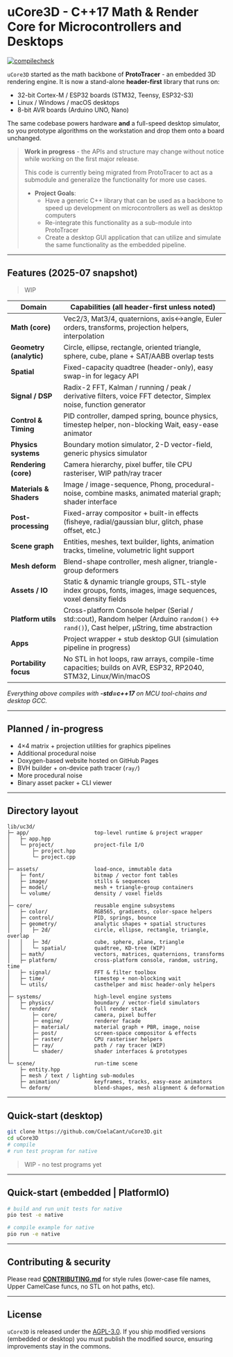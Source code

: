 # uCore3D - C++17 Math & Render Core for Microcontrollers **and** Desktops

[![compilecheck](https://github.com/coelacant1/uCore3D/actions/workflows/ci.yml/badge.svg)](https://github.com/coelacant1/uCore3D/actions/workflows/ci.yml)

`uCore3D` started as the math backbone of **ProtoTracer** - an embedded 3D rendering engine. It is now a stand-alone **header-first** library that runs on:
* 32-bit Cortex-M / ESP32 boards (STM32, Teensy, ESP32-S3)
* Linux / Windows / macOS desktops
* 8-bit AVR boards (Arduino UNO, Nano)

The same codebase powers hardware **and** a full-speed desktop simulator, so you prototype algorithms on the workstation and drop them onto a board unchanged.

> **Work in progress** - the APIs and structure may change without notice while working on the first major release.
>
> This code is currently being migrated from ProtoTracer to act as a submodule and generalize the functionality for more use cases.
> - **Project Goals**:
>     - Have a generic C++ library that can be used as a backbone to speed up development on microcontrollers as well as desktop computers
>     - Re-integrate this functionality as a sub-module into ProtoTracer
>     - Create a desktop GUI application that can utilize and simulate the same functionality as the embedded pipeline. 

---

## Features (2025-07 snapshot)

> WIP

| Domain                  | Capabilities (all header-first unless noted)                                                                                              |
| ----------------------- | ----------------------------------------------------------------------------------------------------------------------------------------- |
| **Math (core)**         | Vec2/3, Mat3/4, quaternions, axis↔angle, Euler orders, transforms, projection helpers, interpolation                                      |
| **Geometry (analytic)** | Circle, ellipse, rectangle, oriented triangle, sphere, cube, plane + SAT/AABB overlap tests                                               |
| **Spatial**             | Fixed-capacity quadtree (header-only), easy swap-in for legacy API                                                                        |
| **Signal / DSP**        | Radix-2 FFT, Kalman / running / peak / derivative filters, voice FFT detector, Simplex noise, function generator                          |
| **Control & Timing**    | PID controller, damped spring, bounce physics, timestep helper, non-blocking Wait, easy-ease animator                                     |
| **Physics systems**     | Boundary motion simulator, 2-D vector-field, generic physics simulator                                                                    |
| **Rendering (core)**    | Camera hierarchy, pixel buffer, tile CPU rasteriser, WIP path/ray tracer                                                                  |
| **Materials & Shaders** | Image / image-sequence, Phong, procedural-noise, combine masks, animated material graph; shader interface                                 |
| **Post-processing**     | Fixed-array compositor + built-in effects (fisheye, radial/gaussian blur, glitch, phase offset, etc.)                                     |
| **Scene graph**         | Entities, meshes, text builder, lights, animation tracks, timeline, volumetric light support                                              |
| **Mesh deform**         | Blend-shape controller, mesh aligner, triangle-group deformers                                                                            |
| **Assets / IO**         | Static & dynamic triangle groups, STL-style index groups, fonts, images, image sequences, voxel density fields                            |
| **Platform utils**      | Cross-platform Console helper (Serial / std::cout), Random helper (Arduino `random()` <-> `rand()`), Cast helper, µString, time abstraction |
| **Apps**                | Project wrapper + stub desktop GUI (simulation pipeline in progress)                                                                      |
| **Portability focus**   | No STL in hot loops, raw arrays, compile-time capacities; builds on AVR, ESP32, RP2040, STM32, Linux/Win/macOS                            |

*Everything above compiles with **-std=c++17** on MCU tool-chains and desktop GCC.*

---

## Planned / in-progress

* 4×4 matrix + projection utilities for graphics pipelines
* Additional procedural noise
* Doxygen-based website hosted on GitHub Pages
* BVH builder + on-device path tracer (`ray/`)
* More procedural noise
* Binary asset packer + CLI viewer

---

## Directory layout

```
lib/uc3d/
├─ app/                     top-level runtime & project wrapper
│   ├─ app.hpp
│   └─ project/             project-file I/O
│       ├─ project.hpp
│       └─ project.cpp
│
├─ assets/                  load-once, immutable data
│   ├─ font/                bitmap / vector font tables
│   ├─ image/               stills & sequences
│   ├─ model/               mesh + triangle-group containers
│   └─ volume/              density / voxel fields
│
├─ core/                    reusable engine subsystems
│   ├─ color/               RGB565, gradients, color-space helpers
│   ├─ control/             PID, springs, bounce
│   ├─ geometry/            analytic shapes + spatial structures
│   │   ├─ 2d/              circle, ellipse, rectangle, triangle, overlap
│   │   ├─ 3d/              cube, sphere, plane, triangle
│   │   └─ spatial/         quadtree, KD-tree (WIP)
│   ├─ math/                vectors, matrices, quaternions, transforms
│   ├─ platform/            cross-platform console, random, ustring, time
│   ├─ signal/              FFT & filter toolbox
│   ├─ time/                timestep + non-blocking wait
│   └─ utils/               casthelper and misc header-only helpers
│
├─ systems/                 high-level engine systems
│   ├─ physics/             boundary / vector-field simulators
│   └─ render/              full render stack
│       ├─ core/            camera, pixel buffer
│       ├─ engine/          renderer facade
│       ├─ material/        material graph + PBR, image, noise
│       ├─ post/            screen-space compositor & effects
│       ├─ raster/          CPU rasteriser helpers
│       ├─ ray/             path / ray tracer (WIP)
│       └─ shader/          shader interfaces & prototypes
│
└─ scene/                   run-time scene
    ├─ entity.hpp
    ├─ mesh / text / lighting sub-modules
    ├─ animation/           keyframes, tracks, easy-ease animators
    └─ deform/              blend-shapes, mesh alignment & deformation

```

---

## Quick-start (desktop)

```bash
git clone https://github.com/CoelaCant/uCore3D.git
cd uCore3D
# compile
# run test program for native
````

>WIP - no test programs yet

---

## Quick-start (embedded | PlatformIO)

```bash
# build and run unit tests for native
pio test -e native

# compile example for native
pio run -e native
```

---

## Contributing & security

Please read **[CONTRIBUTING.md](CONTRIBUTING.md)** for style rules (lower-case file names, Upper CamelCase funcs, no STL on hot paths, etc).

---

## License

`uCore3D` is released under the [AGPL-3.0](https://choosealicense.com/licenses/agpl-3.0/). If you ship modified versions (embedded or desktop) you must publish the modified source, ensuring improvements stay in the commons.
